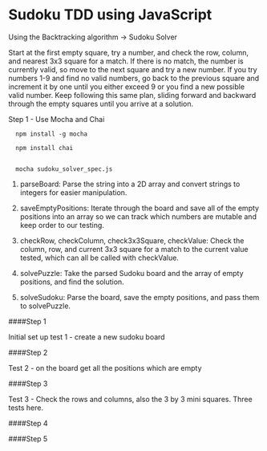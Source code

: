 # Sudoku TDD using JavaScript

Using the Backtracking algorithm -> Sudoku Solver

Start at the first empty square, try a number, and check the row, column, and nearest 3x3 square for a match. If there is no match, the number is currently valid, so move to the next square and try a new number. If you try numbers 1-9 and find no valid numbers, go back to the previous square and increment it by one until you either exceed 9 or you find a new possible valid number. Keep following this same plan, sliding forward and backward through the empty squares until you arrive at a solution.

Step 1 - Use Mocha and Chai

      npm install -g mocha

      npm install chai


      mocha sudoku_solver_spec.js


1. parseBoard: Parse the string into a 2D array and convert strings to integers for easier manipulation.

2. saveEmptyPositions: Iterate through the board and save all of the empty positions into an array so we can track which numbers are mutable and keep order to our testing.

3. checkRow, checkColumn, check3x3Square, checkValue: Check the column, row, and current 3x3 square for a match to the current value tested, which can all be called with checkValue.

4. solvePuzzle: Take the parsed Sudoku board and the array of empty positions, and find the solution.

5. solveSudoku: Parse the board, save the empty positions, and pass them to solvePuzzle.

####Step 1

Initial set up test 1 - create a new sudoku board

####Step 2

Test 2 - on the board get all the positions which are empty

####Step 3

Test 3 - Check the rows and columns, also the 3 by 3 mini squares. Three tests here.

####Step 4


####Step 5
